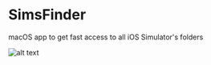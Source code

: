 # SimsFinder
macOS app to get fast access to all iOS Simulator's folders

![alt text](https://github.com/Yoolla/Simulators/blob/master/preview.png)
